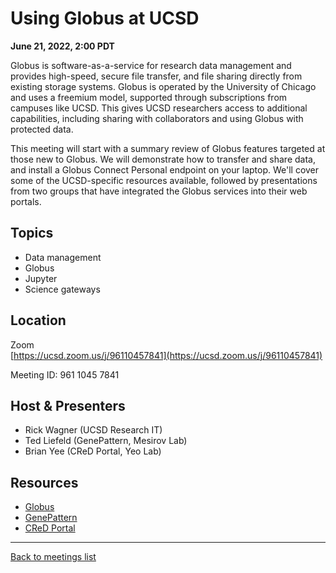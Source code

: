 # Using Globus at UCSD
**June 21, 2022, 2:00 PDT**

<div class="atcb" style="display:none;">
        { "name":"Using Globus at UCSD", "description":"Organized by UCSD Research Computing and Data, see Zoom link at:<br>→ [url][https://ucsd-rcd.github.io/meetings/events/2022-06-21-Globus-at-UCSD.html[/url]", "startDate":"2022-06-21", "endDate":"2022-06-21", "startTime":"14:00", "endTime":"15:00", "location":"Zoom", "options":[ "Apple", "Google", "iCal", "Microsoft365", "Outlook.com" ], "timeZone":"America/Los_Angeles" }
</div>

Globus is software-as-a-service for research data management and provides high-speed, secure file transfer, and file sharing directly from existing storage systems. Globus is operated by the University of Chicago and uses a freemium model, supported through subscriptions from campuses like UCSD. This gives UCSD researchers access to additional capabilities, including sharing with collaborators and using Globus with protected data.

This meeting will start with a summary review of Globus features targeted at those new to Globus. We will demonstrate how to transfer and share data, and install a Globus Connect Personal endpoint on your laptop. We'll cover some of the UCSD-specific resources available, followed by presentations from two groups that have integrated the Globus services into their web portals.

## Topics

* Data management
* Globus
* Jupyter
* Science gateways

## Location

Zoom<br>
[https://ucsd.zoom.us/j/96110457841](https://ucsd.zoom.us/j/96110457841)

Meeting ID: 961 1045 7841

## Host & Presenters

* Rick Wagner (UCSD Research IT)
* Ted Liefeld (GenePattern, Mesirov Lab)
* Brian Yee (CReD Portal, Yeo Lab)

## Resources

* [Globus](https://globus.org/)
* [GenePattern](https://genepattern.org)
* [CReD Portal](https://cred-portal.com/about/)

---

[Back to meetings list](/meetings/)
